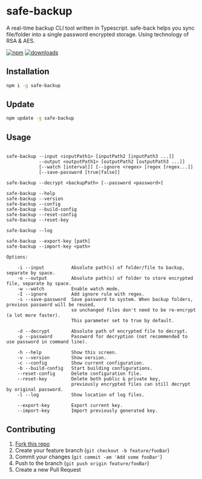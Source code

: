 # safe-backup
A real-time backup CLI tool written in Typescript. safe-back helps you sync file/folder into a single password encrypted storage. Using technology of RSA & AES.


[![npm](https://img.shields.io/npm/v/safe-backup.svg)](https://npmjs.org/package/safe-backup)
[![downloads](https://img.shields.io/npm/dm/safe-backup.svg)](https://npmjs.org/package/safe-backup)

## Installation

```sh
npm i -g safe-backup
```

## Update
```sh
npm update -g safe-backup
```

## Usage 
```

safe-backup --input <inputPath1> [inputPath2 [inputPath3 ...]] 
            --output <outputPath1> [outputPath2 [outputPath3 ...]] 
            [--watch [interval]] [--ignore <regex> [regex [regex...]] 
            [--save-password [true|false]]

safe-backup --decrypt <backupPath> [--password <password>]

safe-backup --help
safe-backup --version
safe-backup --config
safe-backup --build-config
safe-backup --reset-config
safe-backup --reset-key

safe-backup --log

safe-backup --export-key [path]
safe-backup --import-key <path>

Options:

    -i --input          Absolute path(s) of folder/file to backup, separate by space.
    -o --output         Absolute path(s) of folder to store encrypted file, separate by space.
    -w --watch          Enable watch mode.
    -I --ignore         Add ignore rule with regex.  
    -s --save-password  Save password to system. When backup folders, previous password will be reused,
                        so unchanged files don't need to be re-encrypt (a lot more faster).
                        This parameter set to true by default.

    -d --decrypt        Absolute path of encrypted file to decrypt.
    -p --password       Password for decryption (not recommended to use password in command line).

    -h --help           Show this screen.
    -v --version        Show version.
    -c --config         Show current configuration.
    -b --build-config   Start building configurations.
    --reset-config      Delete configuration file.
    --reset-key         Delete both public & private key, 
                        previously encrypted files can still decrypt by original password.
    -l --log            Show location of log files.

    --export-key        Export current key.
    --import-key        Import previously generated key.

```

## Contributing

1. [Fork this repo](https://github.com/scrwdrv/safe-backup/fork)
2. Create your feature branch (`git checkout -b feature/fooBar`)
3. Commit your changes (`git commit -am 'Add some fooBar'`)
4. Push to the branch (`git push origin feature/fooBar`)
5. Create a new Pull Request